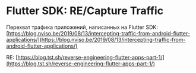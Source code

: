 # Flutter SDK: RE/Capture Traffic

Перехват трафика приложений, написанных на Flutter SDK: [https://blog.nviso.be/2019/08/13/intercepting-traffic-from-android-flutter-applications/](https://blog.nviso.be/2019/08/13/intercepting-traffic-from-android-flutter-applications/)

RE: [https://blog.tst.sh/reverse-engineering-flutter-apps-part-1/](https://blog.tst.sh/reverse-engineering-flutter-apps-part-1/)

